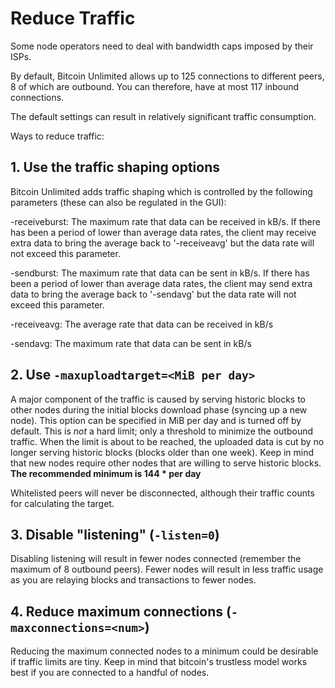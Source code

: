 Reduce Traffic
==============

Some node operators need to deal with bandwidth caps imposed by their ISPs.

By default, Bitcoin Unlimited allows up to 125 connections to different peers,
8 of which are outbound. You can therefore, have at most 117 inbound connections.

The default settings can result in relatively significant traffic consumption.

Ways to reduce traffic:

## 1. Use the traffic shaping options

Bitcoin Unlimited adds traffic shaping which is controlled by the following
parameters (these can also be regulated in the GUI):

  -receiveburst: The maximum rate that data can be received in kB/s.
       If there has been a period of lower than average data rates,
       the client may receive extra data to bring the average back to
       '-receiveavg' but the data rate will not exceed this parameter.

  -sendburst: The maximum rate that data can be sent in kB/s.
       If there has been a period of lower than average data rates,
       the client may send extra data to bring the average back to
       '-sendavg' but the data rate will not exceed this parameter.

  -receiveavg: The average rate that data can be received in kB/s

  -sendavg: The maximum rate that data can be sent in kB/s

## 2. Use `-maxuploadtarget=<MiB per day>`

A major component of the traffic is caused by serving historic blocks to other nodes
during the initial blocks download phase (syncing up a new node).
This option can be specified in MiB per day and is turned off by default.
This is *not* a hard limit; only a threshold to minimize the outbound
traffic. When the limit is about to be reached, the uploaded data is cut by no
longer serving historic blocks (blocks older than one week).
Keep in mind that new nodes require other nodes that are willing to serve
historic blocks. **The recommended minimum is 144 * <excessive block size> per day**

Whitelisted peers will never be disconnected, although their traffic counts for
calculating the target.

## 3. Disable "listening" (`-listen=0`)

Disabling listening will result in fewer nodes connected (remember the maximum of 8
outbound peers). Fewer nodes will result in less traffic usage as you are relaying
blocks and transactions to fewer nodes.

## 4. Reduce maximum connections (`-maxconnections=<num>`)

Reducing the maximum connected nodes to a minimum could be desirable if traffic
limits are tiny. Keep in mind that bitcoin's trustless model works best if you are
connected to a handful of nodes.
